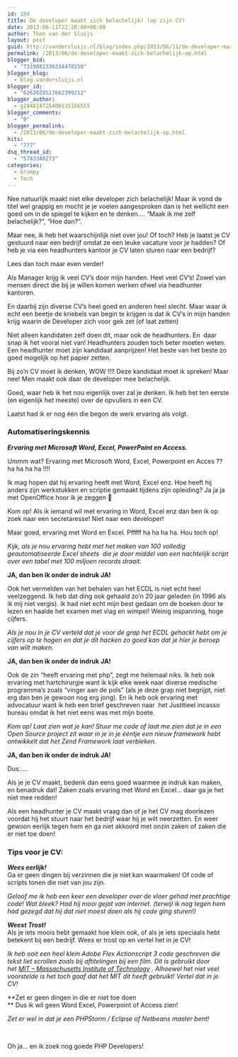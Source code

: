 ```yaml
---
id: 104
title: De developer maakt zich belachelijk! (op zijn CV)
date: 2013-06-11T22:20:00+00:00
author: Theo van der Sluijs
layout: post
guid: http://vandersluijs.nl/blog/index.php/2013/06/11/de-developer-maakt-zich-belachelijk-op/
permalink: /2013/06/de-developer-maakt-zich-belachelijk-op.html
blogger_bid:
  - "7319082336334478150"
blogger_blog:
  - blog.vandersluijs.nl
blogger_id:
  - "6263028517662399212"
blogger_author:
  - g104814725400115166555
blogger_comments:
  - "0"
blogger_permalink:
  - /2013/06/de-developer-maakt-zich-belachelijk-op.html
hits:
  - "777"
dsq_thread_id:
  - "5783340273"
categories:
  - Grumpy
  - Tech
---
```

Nee natuurlijk maakt niet elke developer zich belachelijk! Maar ik vond de titel wel grappig en mocht je je voelen aangesproken dan is het wellicht een goed om in de spiegel te kijken en te denken&#8230;. &#8220;Maak ik me zelf belachelijk?&#8221;, &#8220;Hoe dan?&#8221;.

Maar nee, ik heb het waarschijnlijk niet over jou! Of toch? Heb je laatst je CV gestuurd naar een bedrijf omdat ze een leuke vacature voor je hadden? Of heb je via een headhunters kantoor je CV laten sturen naar een bedrijf?

Lees dan toch maar even verder!<!--more-->

Als Manager krijg ik veel CV&#8217;s door mijn handen. Heel veel CV&#8217;s! Zowel van mensen direct die bij je willen komen werken ofwel via headhunter kantoren.

En daarbij zijn diverse CV&#8217;s heel goed en anderen heel slecht. Maar waar ik echt een beetje de kriebels van begin te krijgen is dat ik CV&#8217;s in mijn handen krijg waarin de Developer zich voor gek zet (of laat zetten)

Niet alleen kandidaten zelf doen dit, maar ook de headhunters. En  daar snap ik het vooral niet van! Headhunters zouden toch beter moeten weten. Een headhunter moet zijn kandidaat aanprijzen! Het beste van het beste zo goed mogelijk op het papier zetten.

Bij zo&#8217;n CV moet ik denken, WOW !!!! Deze kandidaat moet ik spreken! Maar nee! Men maakt ook daar de developer mee belachelijk.

Goed, waar heb ik het nou eigenlijk over zal je denken. Ik heb het ten eerste (en eigenlijk het meeste) over de opvullers in een CV.

Laatst had ik er nog één die begon de werk ervaring als volgt.

<div title="Page 2">
  </p> 
  
  <h3>
    Automatiseringskennis
  </h3>
  
  <p>
    <strong><em>Ervaring met Microsoft Word, Excel, PowerPoint en Access. </em></strong>
  </p>
</div>

Ummm wat? Ervaring met Microsoft Word, Excel, Powerpoint en Acces ?? ha ha ha ha !!!!

Ik mag hopen dat hij ervaring heeft met Word, Excel enz. Hoe heeft hij anders zijn werkstukken en scriptie gemaakt tijdens zijn opleiding? Ja ja ja met OpenOffice hoor ik je zeggen 🙂

Kom op! Als ik iemand wil met ervaring in Word, Excel enz dan ben ik op zoek naar een secretaresse! Niet naar een developer!

Maar goed, ervaring met Word en Excel. Pfffff ha ha ha ha. Hou toch op!

_Kijk, als je nou ervaring hebt met het maken van 100 volledig geautomatiseerde Excel sheets  die je door middel van een nachtelijk script over een tabel met 100 miljoen records draait._

**JA, dan ben ik onder de indruk JA!**

Ook het vermelden van het behalen van het ECDL is niet echt heel veelzeggend. Ik heb dat ding ook gehaald zo&#8217;n 20 jaar geleden (in 1996 als ik mij niet vergis). Ik had niet echt mijn best gedaan om de boeken door te lezen en haalde het examen met vlag en wimpel! Weinig inspanning, hoge cijfers.

_Als je nou in je CV verteld dat je voor de grap het ECDL gehackt hebt om je cijfers op te hogen en dat je dit hacken zo goed kan dat je hier je beroep van wilt maken._

**JA, dan ben ik onder de indruk JA!**

Ook de zin &#8220;heeft ervaring met php&#8221;, zegt me helemaal niks. Ik heb ook ervaring met hartchirurgie want ik kijk elke week naar diverse medische programma&#8217;s zoals &#8220;vinger aan de pols&#8221; (als je deze grap niet begrijpt, niet erg dan ben je gewoon nog erg jong). En ik heb ook ervaring met advocatuur want ik heb een brief geschreven naar  het Justitieel incasso bureau omdat ik het niet eens was met mijn boete.

_Kom op! Laat zien wat je kan! Stuur me code of laat me zien dat je in een Open Source project zit waar in je in je ééntje een nieuw framework hebt ontwikkelt dat het Zend Framework laat verbleken._

**JA, dan ben ik onder de indruk JA!**

Dus&#8230;..

Als je je CV maakt, bedenk dan eens goed waarmee je indruk kan maken, en benadruk dat! Zaken zoals ervaring met Word en Excel&#8230; daar ga je het niet mee redden!

Als een headhunter je CV maakt vraag dan of je het CV mag doorlezen voordat hij het stuurt naar het bedrijf waar hij je wilt neerzetten. En weer gewoon eerlijk tegen hem en ga niet akkoord met onzin zaken of zaken die er niet toe doen!

### **Tips voor je CV:**

_**Wees eerlijk!**_  
Ga er geen dingen bij verzinnen die je niet kan waarmaken! Of code of scripts tonen die niet van jou zijn.

_Geloof me ik heb een keer een developer over de vloer gehad met prachtige code! Wat bleek? Had hij mooi gejat van internet. (terwijl ik nog tegen hem had gezegd dat hij dat niet moest doen als hij code ging sturen!)_

_**Weest Trost!**_  
Als je iets moois hebt gemaakt hoe klein ook, of als je iets speciaals hebt betekent bij een bedrijf. Wees er trost op en vertel het in je CV!

_Ik heb ooit een heel klein Adobe Flex Actionscript 3 code geschreven die tekst liet scrollen zoals bij aftitelingen bij een film. Dit is gebruikt door het [MIT &#8211; Massachusetts Institute of Technology](http://web.mit.edu/) . Alhoewel het niet veel voorstelde is het toch gaaf dat het MIT dit heeft gebruikt! Vertel dat in je CV!_

**Zet er geen dingen in die er niet toe doen  
** Dus ik wil geen Word Excel, Powerpoint of Access zien!

_Zet er wel in dat je een PHPStorm / Eclipse of Netbeans master bent!_

&nbsp;

Oh ja&#8230; en ik zoek nog goede PHP Developers!